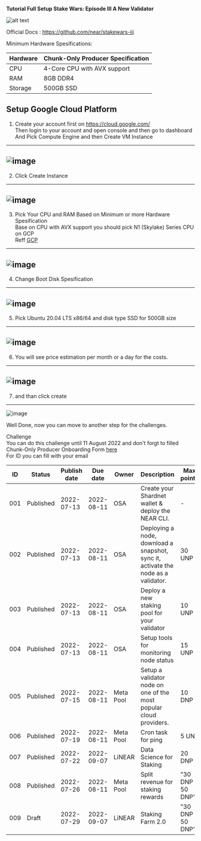 **Tutorial Full Setup Stake Wars: Episode III A New Validator**

![alt text](https://user-images.githubusercontent.com/35837931/180386866-d7d109a2-bf61-4ebf-ae8e-26f64604a094.png)

Official Docs : https://github.com/near/stakewars-iii

Minimum Hardware Spesifications: </br>

| Hardware |	Chunk-Only Producer Specification |
| -------- | ---------------------------------- |
| CPU      | 4-Core CPU with AVX support        |
| RAM      |	8GB DDR4                          |
| Storage	 |  500GB SSD                         |

Setup Google Cloud Platform </br>
---
1. Create your account first on https://cloud.google.com/ </br>
    Then login to your account and open console and then go to dashboard </br>
      And Pick Compute Engine and then Create VM Instance </br>
---
![image](https://user-images.githubusercontent.com/57436470/182311329-d603ba62-6332-4571-a082-fe04dc1b33da.png)
---
2. Click Create Instance </br>
---
![image](https://user-images.githubusercontent.com/57436470/182312288-63d27185-f0d1-44af-8c97-93e09fa2e203.png)
---
3. Pick Your CPU and RAM Based on Minimum or more Hardware Spesification </br>
    Base on CPU with AVX support you should pick N1 (Skylake) Series CPU on GCP </br>
    Reff [GCP](https://cloud.google.com/blog/products/gcp/google-cloud-platform-is-the-first-cloud-provider-to-offer-intel-skylake)
---    
![image](https://user-images.githubusercontent.com/57436470/182314192-0367f2ca-d4d7-462c-a9fe-eb0118667e3c.png)
---
4. Change Boot Disk Spesification </br>
---
![image](https://user-images.githubusercontent.com/57436470/182313497-c11fbaaa-f81a-40f0-8b71-bb1834dd2969.png)
---
5. Pick Ubuntu 20.04 LTS x86/64 and disk type SSD for 500GB size
---
![image](https://user-images.githubusercontent.com/57436470/182313872-db55e330-c5ed-44d5-99f3-b002527e5ed5.png)
---
6. You will see price estimation per month or a day for the costs.
---
![image](https://user-images.githubusercontent.com/57436470/182314319-84edf4b6-0147-472a-8969-6dc65f1cf033.png)
---
7. and than click create
---
![image](https://user-images.githubusercontent.com/57436470/182314379-21559f98-45fa-47df-a686-441550bd45c1.png)


Well Done, now you can move to another step for the challenges. </br>

Challenge </br>
You can do this challenge until 11 August 2022 and don't forgt to filled Chunk-Only Producer Onboarding Form [here](https://nearprotocol1001.typeform.com/to/Z39N7cU9?typeform-source=github.com) </br>
For ID you can fill with your email </br>

| ID  |	Status     |	Publish date  |  Due date   |  Owner    |	 Description                                                                      |  Max points	    | Type     | Target network |
| --- | ---        |         ---    |        ---  |   ---     |         ---                                                                       |   ---           | -----    | -------------- |
| 001 | Published	 | 2022-07-13	    |  2022-08-11 |	OSA	      | Create your Shardnet wallet & deploy the NEAR CLI.	                              |    -	          |  Core    | Shardnet       |
| 002	| Published	 | 2022-07-13	    |  2022-08-11 |	OSA	      | Deploying a node, download a snapshot, sync it, activate the node as a validator. |	30 UNP          |  Core	   | Shardnet       |
| 003	| Published	 | 2022-07-13	    |  2022-08-11 |	OSA	      | Deploy a new staking pool for your validator	                                    | 10 UNP	        |  Core	   | Shardnet       |
| 004	| Published	 | 2022-07-13	    |  2022-08-11 | OSA	      | Setup tools for monitoring node status                                            |	15 UNP	        |  Core	   | Shardnet       |
| 005	| Published	 | 2022-07-15	    |  2022-08-11 |	Meta Pool |	Setup a validator node on one of the most popular cloud providers.	              | 10 DNP	        | Optional | Shardnet       |
| 006	| Published	 | 2022-07-19	    |  2022-08-11 |	Meta Pool |	Cron task for ping	                                                              | 5 UNP		        |  Core    | Shardnet       |
| 007	| Published	 | 2022-07-22	    |  2022-09-07 |	LiNEAR    |	Data Science for Staking                                                          |	20 DNP	        | Optional | Shardnet       |
| 008	| Published	 | 2022-07-26	    |  2022-08-11 |	Meta Pool |	Split revenue for staking rewards	                                                | "30 DNP 50 DNP" |	Optional | Shardnet       |
| 009	| Draft	     | 2022-07-29	    |  2022-09-07 | LiNEAR    |	Staking Farm 2.0	                                                                | "30 DNP 50 DNP" |	Optional | Shardnet       |



